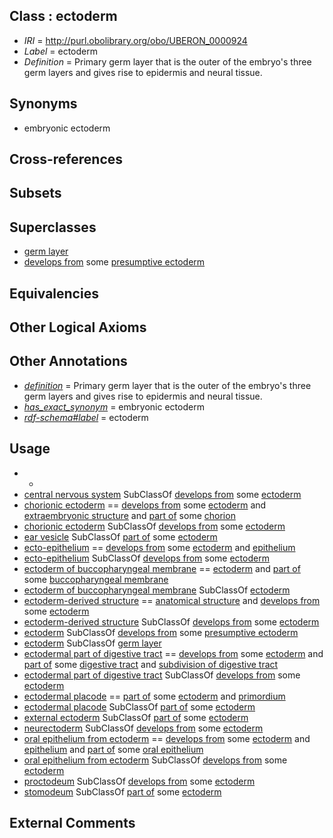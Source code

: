 
## Class : ectoderm

 * *IRI* = http://purl.obolibrary.org/obo/UBERON_0000924
 * *Label* = ectoderm
 * *Definition* = Primary germ layer that is the outer of the embryo's three germ layers and gives rise to epidermis and neural tissue.

## Synonyms

 * embryonic ectoderm

## Cross-references


## Subsets


## Superclasses

 * [germ layer](../../UBERON/23/UBERON_0000923.md)
 * [develops from](../../RO/02/RO_0002202.md) some [presumptive ectoderm](../../UBERON/01/UBERON_0006601.md)

## Equivalencies


## Other Logical Axioms


## Other Annotations

 * *[definition](../../IAO/15/IAO_0000115.md)* = Primary germ layer that is the outer of the embryo's three germ layers and gives rise to epidermis and neural tissue.
 * *[has_exact_synonym](../../ym/oboInOwl#hasExactSynonym.md)* = embryonic ectoderm
 * *[rdf-schema#label](../../el/rdf-schema#label.md)* = ectoderm

## Usage

 * -
 * [central nervous system](../../UBERON/17/UBERON_0001017.md) SubClassOf [develops from](../../RO/02/RO_0002202.md) some [ectoderm](../../UBERON/24/UBERON_0000924.md)
 * [chorionic ectoderm](../../UBERON/74/UBERON_0003374.md) == [develops from](../../RO/02/RO_0002202.md) some [ectoderm](../../UBERON/24/UBERON_0000924.md) and [extraembryonic structure](../../UBERON/78/UBERON_0000478.md) and [part of](../../BFO/50/BFO_0000050.md) some [chorion](../../UBERON/24/UBERON_0003124.md)
 * [chorionic ectoderm](../../UBERON/74/UBERON_0003374.md) SubClassOf [develops from](../../RO/02/RO_0002202.md) some [ectoderm](../../UBERON/24/UBERON_0000924.md)
 * [ear vesicle](../../UBERON/51/UBERON_0003051.md) SubClassOf [part of](../../BFO/50/BFO_0000050.md) some [ectoderm](../../UBERON/24/UBERON_0000924.md)
 * [ecto-epithelium](../../UBERON/71/UBERON_0010371.md) == [develops from](../../RO/02/RO_0002202.md) some [ectoderm](../../UBERON/24/UBERON_0000924.md) and [epithelium](../../UBERON/83/UBERON_0000483.md)
 * [ecto-epithelium](../../UBERON/71/UBERON_0010371.md) SubClassOf [develops from](../../RO/02/RO_0002202.md) some [ectoderm](../../UBERON/24/UBERON_0000924.md)
 * [ectoderm of buccopharyngeal membrane](../../UBERON/79/UBERON_0009479.md) == [ectoderm](../../UBERON/24/UBERON_0000924.md) and [part of](../../BFO/50/BFO_0000050.md) some [buccopharyngeal membrane](../../UBERON/11/UBERON_0006211.md)
 * [ectoderm of buccopharyngeal membrane](../../UBERON/79/UBERON_0009479.md) SubClassOf [ectoderm](../../UBERON/24/UBERON_0000924.md)
 * [ectoderm-derived structure](../../UBERON/21/UBERON_0004121.md) == [anatomical structure](../../UBERON/61/UBERON_0000061.md) and [develops from](../../RO/02/RO_0002202.md) some [ectoderm](../../UBERON/24/UBERON_0000924.md)
 * [ectoderm-derived structure](../../UBERON/21/UBERON_0004121.md) SubClassOf [develops from](../../RO/02/RO_0002202.md) some [ectoderm](../../UBERON/24/UBERON_0000924.md)
 * [ectoderm](../../UBERON/24/UBERON_0000924.md) SubClassOf [develops from](../../RO/02/RO_0002202.md) some [presumptive ectoderm](../../UBERON/01/UBERON_0006601.md)
 * [ectoderm](../../UBERON/24/UBERON_0000924.md) SubClassOf [germ layer](../../UBERON/23/UBERON_0000923.md)
 * [ectodermal part of digestive tract](../../UBERON/06/UBERON_0004906.md) == [develops from](../../RO/02/RO_0002202.md) some [ectoderm](../../UBERON/24/UBERON_0000924.md) and [part of](../../BFO/50/BFO_0000050.md) some [digestive tract](../../UBERON/55/UBERON_0001555.md) and [subdivision of digestive tract](../../UBERON/21/UBERON_0004921.md)
 * [ectodermal part of digestive tract](../../UBERON/06/UBERON_0004906.md) SubClassOf [develops from](../../RO/02/RO_0002202.md) some [ectoderm](../../UBERON/24/UBERON_0000924.md)
 * [ectodermal placode](../../UBERON/85/UBERON_0005085.md) == [part of](../../BFO/50/BFO_0000050.md) some [ectoderm](../../UBERON/24/UBERON_0000924.md) and [primordium](../../UBERON/48/UBERON_0001048.md)
 * [ectodermal placode](../../UBERON/85/UBERON_0005085.md) SubClassOf [part of](../../BFO/50/BFO_0000050.md) some [ectoderm](../../UBERON/24/UBERON_0000924.md)
 * [external ectoderm](../../UBERON/76/UBERON_0000076.md) SubClassOf [part of](../../BFO/50/BFO_0000050.md) some [ectoderm](../../UBERON/24/UBERON_0000924.md)
 * [neurectoderm](../../UBERON/46/UBERON_0002346.md) SubClassOf [develops from](../../RO/02/RO_0002202.md) some [ectoderm](../../UBERON/24/UBERON_0000924.md)
 * [oral epithelium from ectoderm](../../UBERON/42/UBERON_0011642.md) == [develops from](../../RO/02/RO_0002202.md) some [ectoderm](../../UBERON/24/UBERON_0000924.md) and [epithelium](../../UBERON/83/UBERON_0000483.md) and [part of](../../BFO/50/BFO_0000050.md) some [oral epithelium](../../UBERON/24/UBERON_0002424.md)
 * [oral epithelium from ectoderm](../../UBERON/42/UBERON_0011642.md) SubClassOf [develops from](../../RO/02/RO_0002202.md) some [ectoderm](../../UBERON/24/UBERON_0000924.md)
 * [proctodeum](../../UBERON/31/UBERON_0000931.md) SubClassOf [develops from](../../RO/02/RO_0002202.md) some [ectoderm](../../UBERON/24/UBERON_0000924.md)
 * [stomodeum](../../UBERON/30/UBERON_0000930.md) SubClassOf [part of](../../BFO/50/BFO_0000050.md) some [ectoderm](../../UBERON/24/UBERON_0000924.md)

## External Comments

